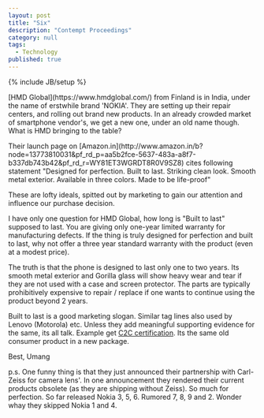 ```yaml
---
layout: post
title: "Six"
description: "Contempt Proceedings"
category: null
tags: 
  - Technology
published: true
---
```

 
{% include JB/setup %}

<p>
[HMD Global](https://www.hmdglobal.com/) from Finland is in India, under the name of erstwhile brand 'NOKIA'. They are setting up their repair centers, and rolling out brand new products. In an already crowded market of smartphone vendor's, we get a new one, under an old name though. What is HMD bringing to the table?
</p>
Their launch page on [Amazon.in](http://www.amazon.in/b?node=13773810031&pf_rd_p=aa5b2fce-5637-483a-a8f7-b337db743b42&pf_rd_r=WY81ET3WGRDT8R0V9SZ8) cites following statement
"Designed for perfection. Built to last. Striking clean look. Smooth metal exterior. Available in three colors. Made to be life-proof"

These are lofty ideals, spitted out by marketing to gain our attention and influence our purchase decision. 

I have only one question for HMD Global, how long is "Built to last" supposed to last. You are giving only one-year limited warranty for manufacturing defects. If the thing is truly designed for perfection and built to last, why not offer a three year standard warranty with the product (even at a modest price).

The truth is that the phone is designed to last only one to two years. Its smooth metal exterior and Gorilla glass will show heavy wear and tear if they are not used with a case and screen protector. The parts are typically prohibitively expensive to repair / replace if one wants to continue using the product beyond 2 years.

Built to last is a good marketing slogan. Similar tag lines also used by Lenovo (Motorola) etc. Unless they add meaningful supporting evidence for the same, its all talk. Example get [C2C certification](http://www.c2ccertified.org/get-certified/product-certification). Its the same old consumer product in a new package.

Best, Umang

p.s. One funny thing is that they just announced their partnership with Carl-Zeiss for camera lens'. In one announcement they rendered their current products obsolete (as they are shipping without Zeiss). So much for perfection. So far released Nokia 3, 5, 6. Rumored 7, 8, 9 and 2. Wonder whay they skipped Nokia 1 and 4.
